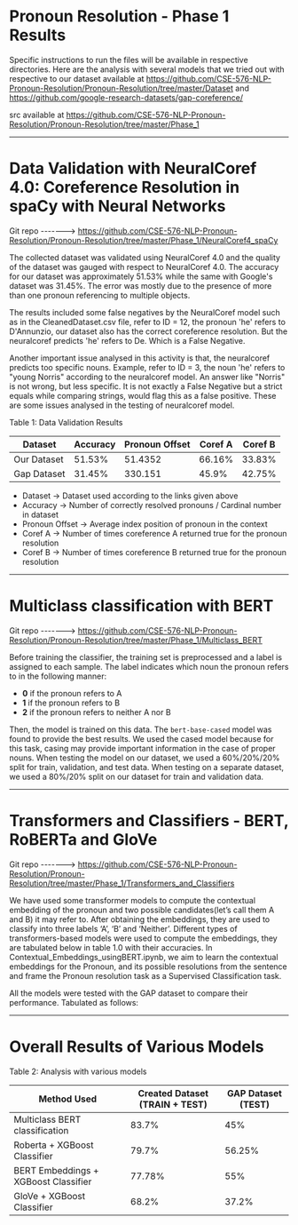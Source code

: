 # Pronoun Resolution - Phase 1 Results

Specific instructions to run the files will be available in respective directories. Here are the analysis with several models that we tried out with respective to our dataset available at https://github.com/CSE-576-NLP-Pronoun-Resolution/Pronoun-Resolution/tree/master/Dataset and https://github.com/google-research-datasets/gap-coreference/

src available at https://github.com/CSE-576-NLP-Pronoun-Resolution/Pronoun-Resolution/tree/master/Phase_1

____________________________________________________________________________________________________________________________________

# Data Validation with NeuralCoref 4.0: Coreference Resolution in spaCy with Neural Networks

Git repo -------> https://github.com/CSE-576-NLP-Pronoun-Resolution/Pronoun-Resolution/tree/master/Phase_1/NeuralCoref4_spaCy

The collected dataset was validated using NeuralCoref 4.0 and the quality of the dataset was gauged with respect to NeuralCoref 4.0. The accuracy for our dataset was approximately 51.53% while the same with Google's dataset was 31.45%. The error was mostly due to the presence of more than one pronoun referencing to multiple objects.

The results included some false negatives by the NeuralCoref model such as in the CleanedDataset.csv file, refer to ID = 12, the pronoun 'he' refers to D'Annunzio, our dataset also has the correct coreference resolution. But the neuralcoref predicts 'he' refers to De. Which is a False Negative. 

Another important issue analysed in this activity is that, the neuralcoref predicts too specific nouns. Example, refer to ID = 3, the noun 'he' refers to "young Norris" according to the neuralcoref model. An answer like "Norris" is not wrong, but less specific. It is not exactly a False Negative but a strict equals while comparing strings, would flag this as a false positive. 
These are some issues analysed in the testing of neuralcoref model. 


Table 1: Data Validation Results


| Dataset 	| Accuracy	| Pronoun Offset 	| Coref A 	| Coref B 	| 
|---------------|---------------|-----------------------|---------------|---------------|
| Our Dataset 	| 51.53% 	| 51.4352 		| 66.16% 	| 33.83% 	|
| Gap Dataset 	| 31.45% 	| 330.151 		| 45.9% 	| 42.75% 	|


- Dataset -> Dataset used according to the links given above
- Accuracy -> Number of correctly resolved pronouns / Cardinal number in dataset
- Pronoun Offset -> Average index position of pronoun in the context
- Coref A -> Number of times coreference A returned true for the pronoun resolution
- Coref B -> Number of times coreference B returned true for the pronoun resolution

____________________________________________________________________________________________________________________________________

# Multiclass classification with BERT

Git repo -------> https://github.com/CSE-576-NLP-Pronoun-Resolution/Pronoun-Resolution/tree/master/Phase_1/Multiclass_BERT

Before training the classifier, the training set is preprocessed and a label is assigned to each sample. The label indicates which noun the pronoun refers to in the following manner:
  - **0** if the pronoun refers to A
  - **1** if the pronoun refers to B
  - **2** if the pronoun refers to neither A nor B

Then, the model is trained on this data. The `bert-base-cased` model was found to provide the best results. We used the cased model because for this task, casing may provide important information in the case of proper nouns.
When testing the model on our dataset, we used a 60%/20%/20% split for train, validation, and test data. When testing on a separate dataset, we used a 80%/20% split on our dataset for train and validation data.

____________________________________________________________________________________________________________________________________

# Transformers and Classifiers - BERT, RoBERTa and GloVe

Git repo -------> https://github.com/CSE-576-NLP-Pronoun-Resolution/Pronoun-Resolution/tree/master/Phase_1/Transformers_and_Classifiers

We have used some transformer models to compute the contextual embedding of the pronoun and two possible candidates(let’s call them A and B) it may refer to. After obtaining the embeddings, they are used to classify into three labels ‘A’, ‘B’ and ‘Neither’. Different types of transformers-based models were used to compute the embeddings, they are tabulated below in table 1.0 with their accuracies.
In Contextual_Embeddings_usingBERT.ipynb, we aim to learn the contextual embeddings for the Pronoun, and its possible resolutions from the sentence and frame the Pronoun resolution task as a Supervised Classification task.

All the models were tested with the GAP dataset to compare their performance. Tabulated as follows:


____________________________________________________________________________________________________________________________________

# Overall Results of Various Models

Table 2: Analysis with various models


| Method Used				| Created Dataset (TRAIN + TEST)| GAP Dataset (TEST)	| 
|--					|--				|--			|
| Multiclass BERT classification	| 83.7% 			| 45%	 		|
| Roberta +  XGBoost Classifier		| 79.7% 			| 56.25% 		|
| BERT Embeddings + XGBoost Classifier	| 77.78% 			| 55%	 		|
| GloVe + XGBoost Classifier		| 68.2% 			| 37.2% 		|

